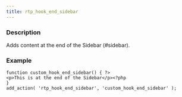 ```yaml
---
title: rtp_hook_end_sidebar
---
```


### Description


Adds content at the end of the Sidebar (#sidebar).


### Example



    
    function custom_hook_end_sidebar() { ?>
    <p>This is at the end of the Sidebar</p><?php
    }
    add_action( 'rtp_hook_end_sidebar', 'custom_hook_end_sidebar' );
